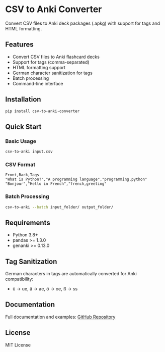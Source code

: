 # CSV to Anki Converter

Convert CSV files to Anki deck packages (.apkg) with support for tags and HTML formatting.

## Features

- Convert CSV files to Anki flashcard decks
- Support for tags (comma-separated)
- HTML formatting support
- German character sanitization for tags
- Batch processing
- Command-line interface

## Installation

```bash
pip install csv-to-anki-converter
```

## Quick Start

### Basic Usage
```bash
csv-to-anki input.csv
```

### CSV Format
```csv
Front,Back,Tags
"What is Python?","A programming language","programming,python"
"Bonjour","Hello in French","french,greeting"
```

### Batch Processing
```bash
csv-to-anki --batch input_folder/ output_folder/
```

## Requirements

- Python 3.8+
- pandas >= 1.3.0
- genanki >= 0.13.0

## Tag Sanitization

German characters in tags are automatically converted for Anki compatibility:
- ü → ue, ä → ae, ö → oe, ß → ss

## Documentation

Full documentation and examples: [GitHub Repository](https://github.com/NurNichtWilly/ankipak)

## License

MIT License
